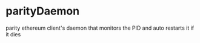 # parityDaemon
parity ethereum client's daemon that monitors the PID and auto restarts it if it dies
